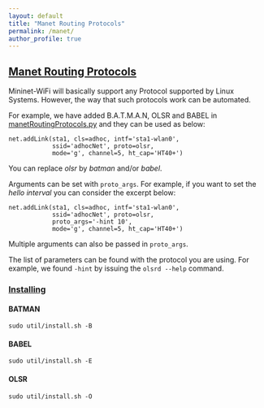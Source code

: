 ```yaml
---
layout: default
title: "Manet Routing Protocols"
permalink: /manet/
author_profile: true
---
```



<a id="manet"></a>
## [Manet Routing Protocols](#manet)

Mininet-WiFi will basically support any Protocol supported by Linux Systems. However, the way that such protocols work can be automated.

For example, we have added B.A.T.M.A.N, OLSR and BABEL in [manetRoutingProtocols.py](https://github.com/intrig-unicamp/mininet-wifi/blob/master/mn_wifi/manetRoutingProtocols.py) and they can be used as below:

```
net.addLink(sta1, cls=adhoc, intf='sta1-wlan0',
            ssid='adhocNet', proto=olsr,
            mode='g', channel=5, ht_cap='HT40+')
```

You can replace _olsr_ by _batman_ and/or _babel_.

Arguments can be set with `proto_args`. For example, if you want to set the _hello interval_ you can consider the excerpt below:

```
net.addLink(sta1, cls=adhoc, intf='sta1-wlan0',
            ssid='adhocNet', proto=olsr,
            proto_args='-hint 10',
            mode='g', channel=5, ht_cap='HT40+')
```

Multiple arguments can also be passed in `proto_args`.    

The list of parameters can be found with the protocol you are using. For example, we found `-hint` by issuing the `olsrd --help` command.


<a id="manet-installing"></a>
### [Installing](#manet-installing)

#### BATMAN

```
sudo util/install.sh -B
```

#### BABEL

```
sudo util/install.sh -E
```

#### OLSR

```
sudo util/install.sh -O
```